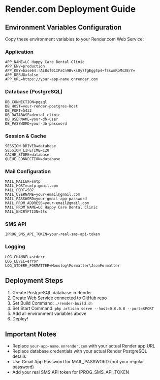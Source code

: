 # Render.com Deployment Guide

## Environment Variables Configuration

Copy these environment variables to your Render.com Web Service:

### Application

```
APP_NAME=LC Happy Care Dental Clinic
APP_ENV=production
APP_KEY=base64:rAiBsf01IPaCn9Bvks0y7fgEgg4p4+fSswmRpMs2B/Y=
APP_DEBUG=false
APP_URL=https://your-app-name.onrender.com
```

### Database (PostgreSQL)

```
DB_CONNECTION=pgsql
DB_HOST=your-render-postgres-host
DB_PORT=5432
DB_DATABASE=dental_clinic
DB_USERNAME=your-db-user
DB_PASSWORD=your-db-password
```

### Session & Cache

```
SESSION_DRIVER=database
SESSION_LIFETIME=120
CACHE_STORE=database
QUEUE_CONNECTION=database
```

### Mail Configuration

```
MAIL_MAILER=smtp
MAIL_HOST=smtp.gmail.com
MAIL_PORT=587
MAIL_USERNAME=your-email@gmail.com
MAIL_PASSWORD=your-gmail-app-password
MAIL_FROM_ADDRESS=your-email@gmail.com
MAIL_FROM_NAME=LC Happy Care Dental Clinic
MAIL_ENCRYPTION=tls
```

### SMS API

```
IPROG_SMS_API_TOKEN=your-real-sms-api-token
```

### Logging

```
LOG_CHANNEL=stderr
LOG_LEVEL=error
LOG_STDERR_FORMATTER=Monolog\Formatter\JsonFormatter
```

## Deployment Steps

1. Create PostgreSQL database in Render
2. Create Web Service connected to GitHub repo
3. Set Build Command: `./render-build.sh`
4. Set Start Command: `php artisan serve --host=0.0.0.0 --port=$PORT`
5. Add all environment variables above
6. Deploy!

## Important Notes

-   Replace `your-app-name.onrender.com` with your actual Render app URL
-   Replace database credentials with your actual Render PostgreSQL details
-   Use Gmail App Password for MAIL_PASSWORD (not your regular password)
-   Add your real SMS API token for IPROG_SMS_API_TOKEN

